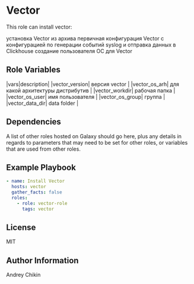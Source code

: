 Vector
=========

This role can install vector:

установка Vector из архива
первичная конфигурация Vector с конфигурацией по генерации событий syslog и отправка данных в Clickhouse
создание пользователя ОС для Vector

Role Variables
--------------
|vars|description|
|vector_version| версия vector |
|vector_os_arh| для какой архитектуры дистрибутив |
|vector_workdir| рабочая папка |
|vector_os_user| имя пользователя |
|vector_os_group| группа |
|vector_data_dir| data folder |


Dependencies
------------

A list of other roles hosted on Galaxy should go here, plus any details in regards to parameters that may need to be set for other roles, or variables that are used from other roles.

Example Playbook
----------------
```yaml
- name: Install Vector
  hosts: vector
  gather_facts: false
  roles:
    - role: vector-role
      tags: vector
``` 

License
-------

MIT

Author Information
------------------

Andrey Chikin
